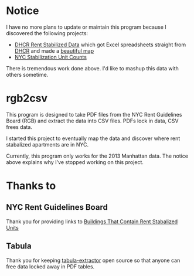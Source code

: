 # Notice

I have no more plans to update or maintain this program because I discovered the following projects:

* [DHCR Rent Stabilized Data](https://github.com/clhenrick/dhcr-rent-stabilized-data) which got Excel spreadsheets straight from [DHCR](http://www.nyshcr.org/) and made a [beautiful map](https://chenrick.cartodb.com/viz/20b7c6ac-ee12-11e4-b74e-0e853d047bba/public_map)
* [NYC Stabilization Unit Counts](https://github.com/talos/nyc-stabilization-unit-counts)

There is tremendous work done above. I'd like to mashup this data with others sometime.

# rgb2csv

This program is designed to take PDF files from the NYC Rent Guidelines Board (RGB) and extract the data into CSV files. PDFs lock in data, CSV frees data. 

I started this project to eventually map the data and discover where rent stabalized apartments are in NYC.

Currently, this program only works for the 2013 Manhattan data. The notice above explains why I've stopped working on this project.

# Thanks to

## NYC Rent Guidelines Board

Thank you for providing links to [Buildings That Contain Rent Stabalized Units](http://www.nycrgb.org/html/resources/zip.html)

## Tabula

Thank you for keeping [tabula-extractor](https://github.com/tabulapdf/tabula-extractor) open source so that anyone can free data locked away in PDF tables.
